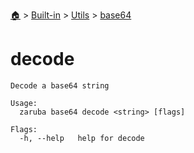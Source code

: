 <!--startTocHeader-->
[🏠](../../../README.md) > [Built-in](../../README.md) > [Utils](../README.md) > [base64](README.md)
# decode
<!--endTocHeader-->

```
Decode a base64 string

Usage:
  zaruba base64 decode <string> [flags]

Flags:
  -h, --help   help for decode

```

<!--startTocSubtopic-->

<!--endTocSubtopic-->